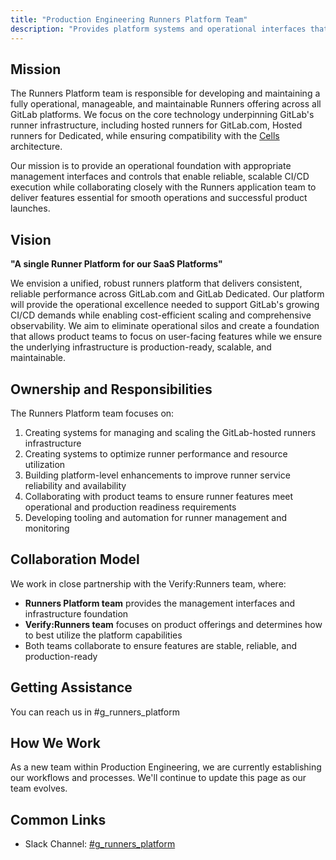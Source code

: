 ```yaml
---
title: "Production Engineering Runners Platform Team"
description: "Provides platform systems and operational interfaces that enable reliable, scalable CI/CD runner infrastructure"
---
```


## Mission

The Runners Platform team is responsible for developing and maintaining a fully operational, manageable, and maintainable Runners offering across all GitLab platforms. We focus on the core technology underpinning GitLab's runner infrastructure, including hosted runners for GitLab.com, Hosted runners for Dedicated, while ensuring compatibility with the [Cells](/handbook/engineering/architecture/design-documents/cells/infrastructure/runner/) architecture.

Our mission is to provide an operational foundation with appropriate management interfaces and controls that enable reliable, scalable CI/CD execution while collaborating closely with the Runners application team to deliver features essential for smooth operations and successful product launches.

## Vision

**"A single Runner Platform for our SaaS Platforms"**

We envision a unified, robust runners platform that delivers consistent, reliable performance across GitLab.com and GitLab Dedicated. Our platform will provide the operational excellence needed to support GitLab's growing CI/CD demands while enabling cost-efficient scaling and comprehensive observability. We aim to eliminate operational silos and create a foundation that allows product teams to focus on user-facing features while we ensure the underlying infrastructure is production-ready, scalable, and maintainable.

## Ownership and Responsibilities

The Runners Platform team focuses on:

1. Creating systems for managing and scaling the GitLab-hosted runners infrastructure
2. Creating systems to optimize runner performance and resource utilization
3. Building platform-level enhancements to improve runner service reliability and availability
4. Collaborating with product teams to ensure runner features meet operational and production readiness requirements
5. Developing tooling and automation for runner management and monitoring

## Collaboration Model

We work in close partnership with the Verify:Runners team, where:

- **Runners Platform team** provides the management interfaces and infrastructure foundation
- **Verify:Runners team** focuses on product offerings and determines how to best utilize the platform capabilities
- Both teams collaborate to ensure features are stable, reliable, and production-ready

## Getting Assistance

You can reach us in #g_runners_platform

## How We Work

As a new team within Production Engineering, we are currently establishing our workflows and processes. We'll continue to update this page as our team evolves.

## Common Links

- Slack Channel: [#g_runners_platform](https://gitlab.slack.com/archives/g_runners_platform)
